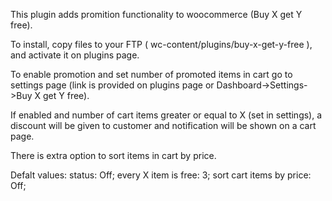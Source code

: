 This plugin adds promition functionality to woocommerce (Buy X get Y free).

To install, copy files to your FTP ( wc-content/plugins/buy-x-get-y-free ), and activate it on plugins page.

To enable promotion and set number of promoted items in cart go to settings page (link is provided on plugins page or Dashboard->Settings->Buy X get Y free).

If enabled and number of cart items greater or equal to X (set in settings), a discount will be given to customer and notification will be shown on a cart page.

There is extra option to sort items in cart by price.

Defalt values: 
    status: Off; 
    every X item is free: 3; 
    sort cart items by price: Off; 
